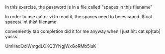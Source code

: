 In this exercise, the password is in a file called "spaces in this filename"

In order to use cat or vi to read it, the spaces need to be escaped:
$ cat spaces\ in\ this\ filename

conveniently tab completion did it for me anyway when I just hit:
cat sp[tab]
yusss

UmHadQclWmgdLOKQ3YNgjWxGoRMb5luK
